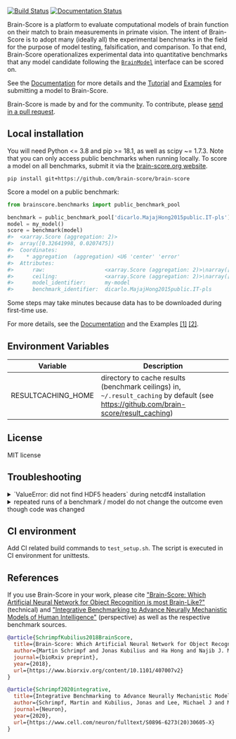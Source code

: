 [![Build Status](https://travis-ci.com/brain-score/brain-score.svg?token=vqt7d2yhhpLGwHsiTZvT&branch=master)](https://travis-ci.com/brain-score/brain-score)
[![Documentation Status](https://readthedocs.org/projects/brain-score/badge/?version=latest)](https://brain-score.readthedocs.io/en/latest/?badge=latest)

Brain-Score is a platform to evaluate computational models of brain function 
on their match to brain measurements in primate vision. 
The intent of Brain-Score is to adopt many (ideally all) the experimental benchmarks in the field
for the purpose of model testing, falsification, and comparison.
To that end, Brain-Score operationalizes experimental data into quantitative benchmarks 
that any model candidate following the [`BrainModel`](brainscore/model_interface.py) interface can be scored on.

See the [Documentation](https://brain-score.readthedocs.io) for more details 
and the [Tutorial](https://brain-score.readthedocs.io/en/latest/modules/model_tutorial.html) 
and [Examples](https://github.com/brain-score/candidate_models/blob/master/examples/score-model.ipynb)
for submitting a model to Brain-Score.

Brain-Score is made by and for the community. 
To contribute, please [send in a pull request](https://github.com/brain-score/brain-score/pulls).


## Local installation

You will need Python <= 3.8 and pip >= 18.1, as well as scipy ~= 1.7.3.
Note that you can only access public benchmarks when running locally.
To score a model on all benchmarks, submit it via the [brain-score.org website](http://www.brain-score.org).

`pip install git+https://github.com/brain-score/brain-score`

Score a model on a public benchmark:
```python
from brainscore.benchmarks import public_benchmark_pool

benchmark = public_benchmark_pool['dicarlo.MajajHong2015public.IT-pls']
model = my_model()
score = benchmark(model)
#>  <xarray.Score (aggregation: 2)>
#>  array([0.32641998, 0.0207475])
#>  Coordinates:
#>    * aggregation  (aggregation) <U6 'center' 'error'
#>  Attributes:
#>      raw:                   <xarray.Score (aggregation: 2)>\narray([0.4278365 ...
#>      ceiling:               <xarray.Score (aggregation: 2)>\narray([0.7488407 ...
#>      model_identifier:      my-model
#>      benchmark_identifier:  dicarlo.MajajHong2015public.IT-pls
```

Some steps may take minutes because data has to be downloaded during first-time use.

For more details, see the [Documentation](https://brain-score.readthedocs.io) and 
the Examples [[1]](https://github.com/brain-score/brain-score/blob/master/examples) 
[[2]](https://github.com/brain-score/candidate_models/blob/master/examples).


## Environment Variables

| Variable               | Description                                                                                                                           |
|------------------------|---------------------------------------------------------------------------------------------------------------------------------------|
| RESULTCACHING_HOME     | directory to cache results (benchmark ceilings) in, `~/.result_caching` by default (see https://github.com/brain-score/result_caching) |


## License

MIT license


## Troubleshooting

<details>
<summary>`ValueError: did not find HDF5 headers` during netcdf4 installation</summary>
pip seems to fail properly setting up the HDF5_DIR required by netcdf4.
Use conda: `conda install netcdf4`
</details>

<details>
<summary>repeated runs of a benchmark / model do not change the outcome even though code was changed</summary>
results (scores, activations) are cached on disk using https://github.com/mschrimpf/result_caching.
Delete the corresponding file or directory to clear the cache.
</details>


## CI environment

Add CI related build commands to `test_setup.sh`. The script is executed in CI environment for unittests.


## References

If you use Brain-Score in your work, please cite 
["Brain-Score: Which Artificial Neural Network for Object Recognition is most Brain-Like?"](https://www.biorxiv.org/content/10.1101/407007v2) (technical) and 
["Integrative Benchmarking to Advance Neurally Mechanistic Models of Human Intelligence"](https://www.cell.com/neuron/fulltext/S0896-6273(20)30605-X) (perspective) 
as well as the respective benchmark sources.

```bibtex
@article{SchrimpfKubilius2018BrainScore,
  title={Brain-Score: Which Artificial Neural Network for Object Recognition is most Brain-Like?},
  author={Martin Schrimpf and Jonas Kubilius and Ha Hong and Najib J. Majaj and Rishi Rajalingham and Elias B. Issa and Kohitij Kar and Pouya Bashivan and Jonathan Prescott-Roy and Franziska Geiger and Kailyn Schmidt and Daniel L. K. Yamins and James J. DiCarlo},
  journal={bioRxiv preprint},
  year={2018},
  url={https://www.biorxiv.org/content/10.1101/407007v2}
}

@article{Schrimpf2020integrative,
  title={Integrative Benchmarking to Advance Neurally Mechanistic Models of Human Intelligence},
  author={Schrimpf, Martin and Kubilius, Jonas and Lee, Michael J and Murty, N Apurva Ratan and Ajemian, Robert and DiCarlo, James J},
  journal={Neuron},
  year={2020},
  url={https://www.cell.com/neuron/fulltext/S0896-6273(20)30605-X}
}
```
